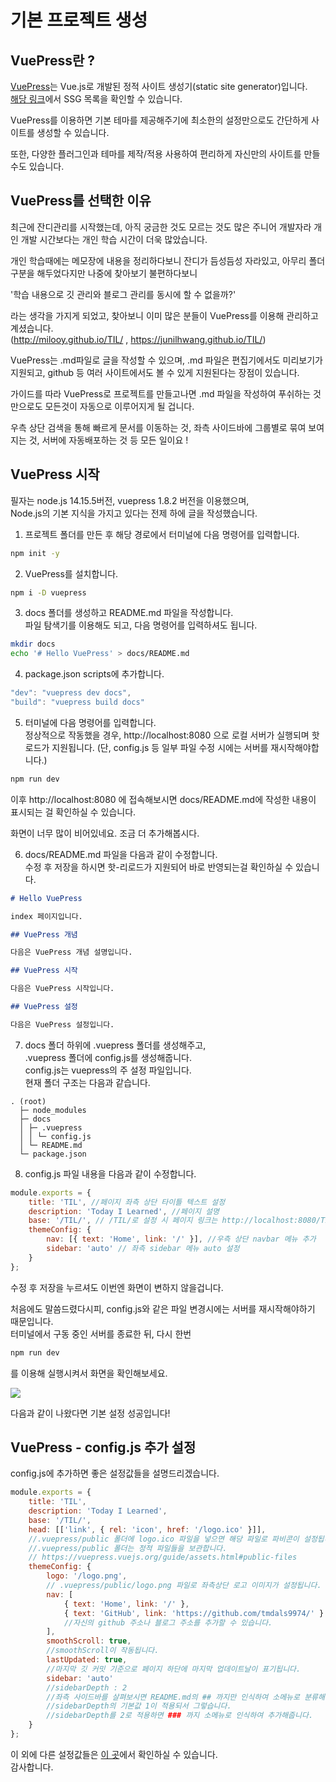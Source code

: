 # 기본 프로젝트 생성

## VuePress란 ?

[VuePress](https://vuepress.vuejs.org/)는 Vue.js로 개발된 정적 사이트 생성기(static site generator)입니다.  
[해당 링크](https://jamstack.org/generators/)에서 SSG 목록을 확인할 수 있습니다.

VuePress를 이용하면 기본 테마를 제공해주기에 최소한의 설정만으로도 간단하게 사이트를 생성할 수 있습니다.

또한, 다양한 플러그인과 테마를 제작/적용 사용하여 편리하게 자신만의 사이트를 만들 수도 있습니다.

## VuePress를 선택한 이유

최근에 잔디관리를 시작했는데, 아직 궁금한 것도 모르는 것도 많은 주니어 개발자라 개인 개발 시간보다는 개인 학습 시간이 더욱 많았습니다.

개인 학습때에는 메모장에 내용을 정리하다보니 잔디가 듬성듬성 자라있고, 아무리 폴더 구분을 해두었다지만 나중에 찾아보기 불편하다보니

'학습 내용으로 깃 관리와 블로그 관리를 동시에 할 수 없을까?'

라는 생각을 가지게 되었고, 찾아보니 이미 많은 분들이 VuePress를 이용해 관리하고 계셨습니다.  
 (http://milooy.github.io/TIL/ , https://junilhwang.github.io/TIL/)

VuePress는 .md파일로 글을 작성할 수 있으며, .md 파일은 편집기에서도 미리보기가 지원되고, github 등 여러 사이트에서도 볼 수 있게 지원된다는 장점이 있습니다.

가이드를 따라 VuePress로 프로젝트를 만들고나면 .md 파일을 작성하여 푸쉬하는 것만으로도 모든것이 자동으로 이루어지게 될 겁니다.

우측 상단 검색을 통해 빠르게 문서를 이동하는 것, 좌측 사이드바에 그룹별로 묶여 보여지는 것, 서버에 자동배포하는 것 등 모든 일이요 !

## VuePress 시작

필자는 node.js 14.15.5버전, vuepress 1.8.2 버전을 이용했으며,  
Node.js의 기본 지식을 가지고 있다는 전제 하에 글을 작성했습니다.

1. 프로젝트 폴더를 만든 후 해당 경로에서 터미널에 다음 명령어를 입력합니다.

```bash
npm init -y
```

2. VuePress를 설치합니다.

```bash
npm i -D vuepress
```

3. docs 폴더를 생성하고 README.md 파일을 작성합니다.  
   파일 탐색기를 이용해도 되고, 다음 명령어를 입력하셔도 됩니다.

```bash
mkdir docs
echo '# Hello VuePress' > docs/README.md
```

4. package.json scripts에 추가합니다.

```javascript
"dev": "vuepress dev docs",
"build": "vuepress build docs"
```

5. 터미널에 다음 명령어를 입력합니다.  
   정상적으로 작동했을 경우, http://localhost:8080 으로 로컬 서버가 실행되며 핫로드가 지원됩니다. (단, config.js 등 일부 파일 수정 시에는 서버를 재시작해야합니다.)

```bash
npm run dev
```

이후 http://localhost:8080 에 접속해보시면 docs/README.md에 작성한 내용이 표시되는 걸 확인하실 수 있습니다.

화면이 너무 많이 비어있네요. 조금 더 추가해봅시다.

6. docs/README.md 파일을 다음과 같이 수정합니다.  
   수정 후 저장을 하시면 핫-리로드가 지원되어 바로 반영되는걸 확인하실 수 있습니다.

```md
# Hello VuePress

index 페이지입니다.

## VuePress 개념

다음은 VuePress 개념 설명입니다.

## VuePress 시작

다음은 VuePress 시작입니다.

## VuePress 설정

다음은 VuePress 설정입니다.
```

7. docs 폴더 하위에 .vuepress 폴더를 생성해주고,  
   .vuepress 폴더에 config.js를 생성해줍니다.  
   config.js는 vuepress의 주 설정 파일입니다.  
   현재 폴더 구조는 다음과 같습니다.

```
. (root)
  ├─ node_modules
  ├─ docs
  │ ├─ .vuepress
  │ │ └─ config.js
  │ └─ README.md
  └─ package.json
```

8. config.js 파일 내용을 다음과 같이 수정합니다.

```javascript
module.exports = {
	title: 'TIL', //페이지 좌측 상단 타이틀 텍스트 설정
	description: 'Today I Learned', //페이지 설명
	base: '/TIL/', // /TIL/로 설정 시 페이지 링크는 http://localhost:8080/TIL/ 로 설정됨.
	themeConfig: {
		nav: [{ text: 'Home', link: '/' }], //우측 상단 navbar 메뉴 추가
		sidebar: 'auto' // 좌측 sidebar 메뉴 auto 설정
	}
};
```

수정 후 저장을 누르셔도 이번엔 화면이 변하지 않을겁니다.

처음에도 말씀드렸다시피, config.js와 같은 파일 변경시에는 서버를 재시작해야하기 때문입니다.  
터미널에서 구동 중인 서버를 종료한 뒤, 다시 한번

```bash
npm run dev
```

를 이용해 실행시켜서 화면을 확인해보세요.

<img src="http://localhost:8080/TIL/vuepress-01.jpg" class="img-border">

다음과 같이 나왔다면 기본 설정 성공입니다!

## VuePress - config.js 추가 설정

config.js에 추가하면 좋은 설정값들을 설명드리겠습니다.

```javascript
module.exports = {
	title: 'TIL',
	description: 'Today I Learned',
	base: '/TIL/',
	head: [['link', { rel: 'icon', href: '/logo.ico' }]],
	//.vuepress/public 폴더에 logo.ico 파일을 넣으면 해당 파일로 파비콘이 설정됩니다.
	//.vuepress/public 폴더는 정적 파일들을 보관합니다.
	// https://vuepress.vuejs.org/guide/assets.html#public-files
	themeConfig: {
		logo: '/logo.png',
		// .vuepress/public/logo.png 파일로 좌측상단 로고 이미지가 설정됩니다.
		nav: [
			{ text: 'Home', link: '/' },
			{ text: 'GitHub', link: 'https://github.com/tmdals9974/' }
			//자신의 github 주소나 블로그 주소를 추가할 수 있습니다.
		],
		smoothScroll: true,
		//smoothScroll이 작동됩니다.
		lastUpdated: true,
		//마지막 깃 커밋 기준으로 페이지 하단에 마지막 업데이트날이 표기됩니다.
		sidebar: 'auto'
		//sidebarDepth : 2
		//좌측 사이드바를 살펴보시면 README.md의 ## 까지만 인식하여 소메뉴로 분류해주었는데,
		//sidebarDepth의 기본값 1이 적용되서 그렇습니다.
		//sidebarDepth를 2로 적용하면 ### 까지 소메뉴로 인식하여 추가해줍니다.
	}
};
```

이 외에 다른 설정값들은 [이 곳](https://vuepress.vuejs.org/theme/default-theme-config.html#homepage)에서 확인하실 수 있습니다.   
감사합니다.   